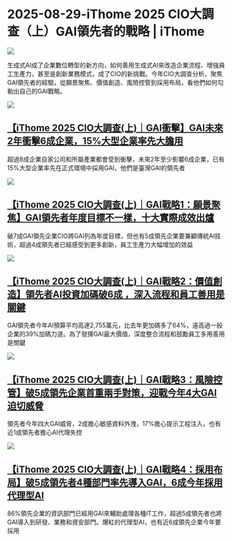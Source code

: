 # 2025-08-29-iThome 2025 CIO大調查（上）GAI領先者的戰略 | iThome
![](https://s4.itho.me/sites/default/files/styles/picture_size_large/public/1246-feng_mian_gu_shi_-p1-dou_zi_-open-960x420_kao_bei_0.jpg?itok=_LBzFdXM)

生成式AI成了企業數位轉型的新方向，如何善用生成式AI來改造企業流程、增強員工生產力，甚至是創新業務模式，成了CIO的新挑戰。今年CIO大調查分析，聚焦GAI領先者的經驗，從願景聚焦、價值創造、風險控管到採用布局，看他們如何勾勒出自己的GAI戰略。

[![](https://s4.itho.me/sites/default/files/styles/picture_size_small/public/1246-feng_mian_p2-960-jpg.jpg?itok=SP6Dzb7M)
](https://www.ithome.com.tw/article/170488)

[【iThome 2025 CIO大調查(上)｜GAI衝擊】GAI未來2年衝擊6成企業，15%大型企業率先大膽用](https://www.ithome.com.tw/article/170488)
---------------------------------------------------------------------------------------------------

超過8成企業自家公司和所屬產業都會受到衝擊，未來2年至少影響6成企業，已有15%大型企業率先在正式環境中採用GAI，他們是臺灣GAI的領先者

[![](https://s4.itho.me/sites/default/files/styles/picture_size_small/public/1246-feng_mian_p3-960-jpg.jpg?itok=80uJUiSG)
](https://www.ithome.com.tw/article/170505)

[【iThome 2025 CIO大調查(上)｜GAI戰略1：願景聚焦】GAI領先者年度目標不一樣，十大實際成效出爐](https://www.ithome.com.tw/article/170505)
-----------------------------------------------------------------------------------------------------

破7成GAI領先企業CIO將GAI列為年度目標，但也有5成領先企業要兼顧傳統AI技術，超過4成領先者已經感受到更多創新，員工生產力大幅增加的效益

[![](https://s4.itho.me/sites/default/files/styles/picture_size_small/public/1246-feng_mian_p4-960-jpg.jpg?itok=N-wxKcwF)
](https://www.ithome.com.tw/article/170507)

[【iThome 2025 CIO大調查(上)｜GAI戰略2：價值創造】領先者AI投資加碼破6成 ，深入流程和員工善用是關鍵](https://www.ithome.com.tw/article/170507)
---------------------------------------------------------------------------------------------------------

GAI領先者今年AI預算平均高達2,755萬元，比去年更加碼多了64%，遠高過一般企業的39%加碼力道。為了發揮GAI最大價值，深度整合流程和鼓勵員工多用善用是關鍵

[![](https://s4.itho.me/sites/default/files/styles/picture_size_small/public/1246-feng_mian_p5-feng_xian_-960-jpg.jpg?itok=lirbBwO1)
](https://www.ithome.com.tw/article/170508)

[【iThome 2025 CIO大調查(上)｜GAI戰略3：風險控管】破5成領先企業首重兩手對策，迎戰今年4大GAI迫切威脅](https://www.ithome.com.tw/article/170508)
----------------------------------------------------------------------------------------------------------

領先者今年四大GAI威脅，2成擔心敏感資料外洩，17%擔心提示工程注入，也有近1成領先者擔心AI代理失控

[![](https://s4.itho.me/sites/default/files/styles/picture_size_small/public/1246-feng_mian_p6-cai_yong_-960-jpg.jpg?itok=fZq3lmmc)
](https://www.ithome.com.tw/article/170509)

[【iThome 2025 CIO大調查(上)｜GAI戰略4：採用布局】破5成領先者4種部門率先導入GAI，6成今年採用代理型AI](https://www.ithome.com.tw/article/170509)
------------------------------------------------------------------------------------------------------------

86%領先企業的資訊部門已經用GAI來輔助處理各種IT工作，超過5成領先者也將GAI導入到研發、業務和資安部門。爆紅的代理型AI，也有近6成領先企業今年要採用

